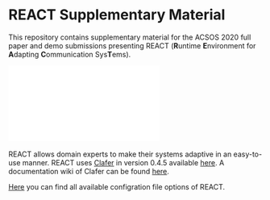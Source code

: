 # REACT Supplementary Material

This repository contains supplementary material for the ACSOS 2020 full paper and demo submissions presenting REACT (**R**untime **E**nvironment for **A**dapting **C**ommunication Sys**T**ems).

![Architecture](architecture.pdf)

REACT allows domain experts to make their systems adaptive in an easy-to-use manner. REACT uses [Clafer](https://www.clafer.org/) in version 0.4.5 available [here](https://gsd.uwaterloo.ca/clafer-tools-binary-distributions.html). A documentation wiki of Clafer can be found [here](http://t3-necsis.cs.uwaterloo.ca:8091/).

[Here](Configuration_File_Options.md) you can find all available configration file options of REACT.

